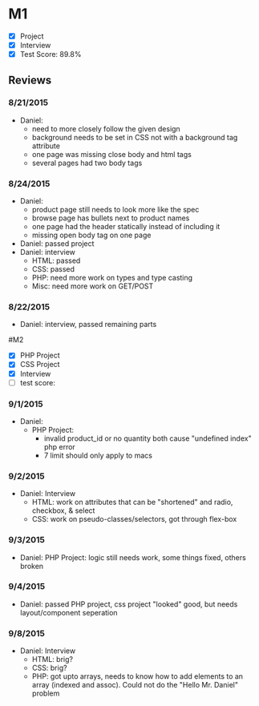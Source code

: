 # M1

- [x] Project
- [x] Interview
- [x] Test Score: 89.8%

## Reviews

### 8/21/2015
- Daniel:
  - need to more closely follow the given design
  - background needs to be set in CSS not with a background tag attribute
  - one page was missing close body and html tags
  - several pages had two body tags

### 8/24/2015
- Daniel:
  - product page still needs to look more like the spec
  - browse page has bullets next to product names
  - one page had the header statically instead of including it
  - missing open body tag on one page
- Daniel: passed project
- Daniel: interview
  - HTML: passed
  - CSS: passed
  - PHP: need more work on types and type casting
  - Misc: need more work on GET/POST

### 8/22/2015
- Daniel: interview, passed remaining parts

#M2

- [x] PHP Project
- [x] CSS Project
- [x] Interview
- [ ] test score:

### 9/1/2015
- Daniel:
  - PHP Project:
    - invalid product_id or no quantity both cause "undefined index" php error
    - 7 limit should only apply to macs

### 9/2/2015
- Daniel: Interview
  - HTML: work on attributes that can be "shortened" and radio, checkbox, & select
  - CSS: work on pseudo-classes/selectors, got through flex-box

### 9/3/2015
- Daniel: PHP Project: logic still needs work, some things fixed, others broken

### 9/4/2015
- Daniel: passed PHP project, css project "looked" good, but needs layout/component seperation

### 9/8/2015
- Daniel: Interview
  - HTML: brig?
  - CSS: brig?
  - PHP: got upto arrays, needs to know how to add elements to an array (indexed and assoc). Could not do the "Hello Mr. Daniel" problem
